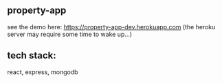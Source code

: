 ## property-app
see the demo here: https://property-app-dev.herokuapp.com
(the heroku server may require some time to wake up...)
## tech stack:
react, express, mongodb
